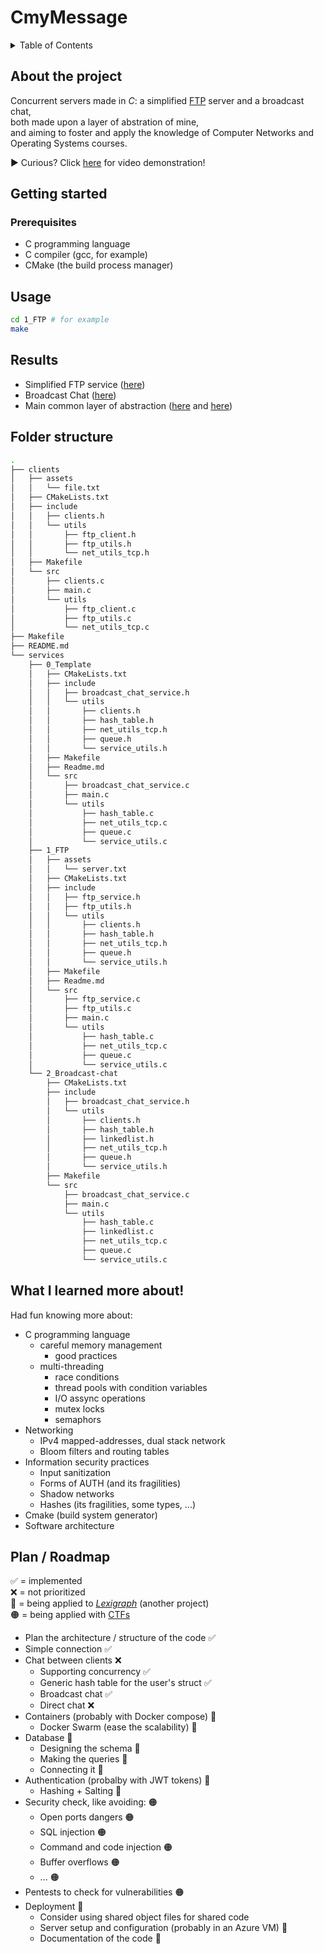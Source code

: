 # CmyMessage

<!-- TABLE OF CONTENTS -->
<details>
  <summary>Table of Contents</summary>
  <ol>
    <li>
      <a href="#about-the-project">About The Project</a>
    </li>
    <li>
      <a href="#getting-started">Getting Started</a>
      <ul>
        <li><a href="#prerequisites">Prerequisites</a></li>
        <li><a href="#installation">Installation</a></li>
      </ul>
    </li>
    <li><a href="#usage">Usage</a></li>
    <li><a href="#results">Results</a></li>
    <li><a href="#folder-structure">Folder structure</a></li>
    <li><a href="#what-i-learned">What I learned until now!</a></li>
    <li><a href="#plan-/-roadmap">Plan / Roadmap</a></li>
  </ol>
</details>

<!-- ABOUT THE PROJECT -->
## About the project
Concurrent servers made in _C_: a simplified <a href="https://www.rfc-editor.org/rfc/rfc959">FTP</a>
server and a broadcast chat,<br/>
both made upon a layer of abstration of mine,<br/>
and aiming to foster and apply the knowledge of Computer Networks and Operating Systems courses.<br/>

▶️ Curious? Click <a href="https://youtu.be/v7n3sTKgzqM">here</a> for video demonstration!

<!-- HOW TO START IT -->
## Getting started
### Prerequisites
- C programming language
- C compiler (gcc, for example)
- CMake (the build process manager)

## Usage
```bash
cd 1_FTP # for example
make
```

## Results
- Simplified FTP service (<a href="https://youtu.be/v7n3sTKgzqM">here</a>)
- Broadcast Chat (<a href="https://www.youtube.com/watch?v=_FiXoDS4TtU">here</a>)
- Main common layer of abstraction (<a href="services/1_FTP/src/utils/net_utils_tcp.c">here</a> and <a href="services/1_FTP/src/utils/service_utils.c">here</a>)

## Folder structure
```bash
.
├── clients
│   ├── assets
│   │   └── file.txt
│   ├── CMakeLists.txt
│   ├── include
│   │   ├── clients.h
│   │   └── utils
│   │       ├── ftp_client.h
│   │       ├── ftp_utils.h
│   │       └── net_utils_tcp.h
│   ├── Makefile
│   └── src
│       ├── clients.c
│       ├── main.c
│       └── utils
│           ├── ftp_client.c
│           ├── ftp_utils.c
│           └── net_utils_tcp.c
├── Makefile
├── README.md
└── services
    ├── 0_Template
    │   ├── CMakeLists.txt
    │   ├── include
    │   │   ├── broadcast_chat_service.h
    │   │   └── utils
    │   │       ├── clients.h
    │   │       ├── hash_table.h
    │   │       ├── net_utils_tcp.h
    │   │       ├── queue.h
    │   │       └── service_utils.h
    │   ├── Makefile
    │   ├── Readme.md
    │   └── src
    │       ├── broadcast_chat_service.c
    │       ├── main.c
    │       └── utils
    │           ├── hash_table.c
    │           ├── net_utils_tcp.c
    │           ├── queue.c
    │           └── service_utils.c
    ├── 1_FTP
    │   ├── assets
    │   │   └── server.txt
    │   ├── CMakeLists.txt
    │   ├── include
    │   │   ├── ftp_service.h
    │   │   ├── ftp_utils.h
    │   │   └── utils
    │   │       ├── clients.h
    │   │       ├── hash_table.h
    │   │       ├── net_utils_tcp.h
    │   │       ├── queue.h
    │   │       └── service_utils.h
    │   ├── Makefile
    │   ├── Readme.md
    │   └── src
    │       ├── ftp_service.c
    │       ├── ftp_utils.c
    │       ├── main.c
    │       └── utils
    │           ├── hash_table.c
    │           ├── net_utils_tcp.c
    │           ├── queue.c
    │           └── service_utils.c
    └── 2_Broadcast-chat
        ├── CMakeLists.txt
        ├── include
        │   ├── broadcast_chat_service.h
        │   └── utils
        │       ├── clients.h
        │       ├── hash_table.h
        │       ├── linkedlist.h
        │       ├── net_utils_tcp.h
        │       ├── queue.h
        │       └── service_utils.h
        ├── Makefile
        └── src
            ├── broadcast_chat_service.c
            ├── main.c
            └── utils
                ├── hash_table.c
                ├── linkedlist.c
                ├── net_utils_tcp.c
                ├── queue.c
                └── service_utils.c
```

## What I learned more about!
Had fun knowing more about:
* C programming language
  * careful memory management
    * good practices
  * multi-threading
    * race conditions
    * thread pools with condition variables
    * I/O assync operations
    * mutex locks
    * semaphors
* Networking
  * IPv4 mapped-addresses, dual stack network
  * Bloom filters and routing tables
* Information security practices
  * Input sanitization
  * Forms of AUTH (and its fragilities)
  * Shadow networks
  * Hashes (its fragilities, some types, ...)
* Cmake (build system generator)
* Software architecture 

## Plan / Roadmap 
✅ = implemented <br />
❌ = not prioritized<br />
🔵 = being applied to <a href="https://github.com/axelcarapinha/Lexigraph">_Lexigraph_</a> (another project) <br />
🟠 = being applied with <a href="https://github.com/axelcarapinha/CTFs">CTFs</a><br />

- Plan the architecture / structure of the code ✅
- Simple connection ✅
- Chat between clients ❌
  - Supporting concurrency ✅
  - Generic hash table for the user's struct ✅
  - Broadcast chat ✅
  - Direct chat ❌
- Containers (probably with Docker compose) 🔵
  - Docker Swarm (ease the scalability) 🔵
- Database 🔵
    - Designing the schema 🔵
    - Making the queries 🔵
    - Connecting it 🔵
- Authentication (probalby with JWT tokens) 🔵
  - Hashing + Salting 🔵
- Security check, like avoiding: 🟠
  - Open ports dangers 🟠
  - SQL injection 🟠
  - Command and code injection 🟠
  - Buffer overflows 🟠
  - ... 🟠
- Pentests to check for vulnerabilities 🟠
- Deployment 🔵
    - Consider using shared object files for shared code
    - Server setup and configuration (probably in an Azure VM) 🔵
    - Documentation of the code 🔵
